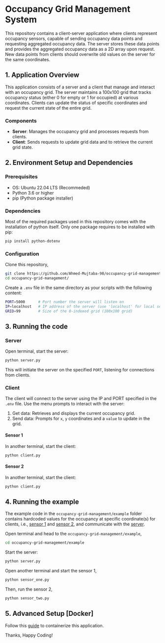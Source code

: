 # Occupancy Grid Management System
This repository contains a client-server application where clients represent occupancy sensors, capable of sending occupancy data points and requesting aggregated occupancy data. The server stores these data points and provides the aggregated occupancy data as a 2D array upon request. New data points from clients should overwrite old values on the server for the same coordinates.

## 1. Application Overview

This application consists of a server and a client that manage and interact with an occupancy grid. The server maintains a 100x100 grid that tracks occupancy status (either 0 for empty or 1 for occupied) at various coordinates. Clients can update the status of specific coordinates and request the current state of the entire grid.

### Components

- **Server**: Manages the occupancy grid and processes requests from clients.
- **Client**: Sends requests to update grid data and to retrieve the current grid state.

## 2. Environment Setup and Dependencies

### Prerequisites

- OS: Ubuntu 22.04 LTS (Recommeded)
- Python 3.6 or higher
- pip (Python package installer)

### Dependencies

Most of the required packages used in this repository comes with the installation of python itself. Only one package requires to be installed with pip:

```bash
pip install python-dotenv
```


### Configuration
Clone this repository,

```bash
git clone https://github.com/Ahmed-Mujtaba-98/occupancy-grid-management.git
cd occupancy-grid-management/
```

Create a `.env` file in the same directory as your scripts with the following content:

```bash
PORT=5000      # Port number the server will listen on
IP=localhost   # IP address of the server (use 'localhost' for local server)
GRID=99        # Size of the 0-indexed grid (100x100 grid)
```

## 3. Running the code

### Server
Open terminal, start the server:
```bash
python server.py
```
This will initiate the server on the specified `PORT`, listening for connections from clients.

### Client

The client will connect to the server using the IP and PORT specified in the `.env` file. Use the menu prompts to interact with the server:

1. Get data: Retrieves and displays the current occupancy grid.
2. Send data: Prompts for `x`, `y` coordinates and a `value` to update in the grid.

#### Sensor 1

In another terminal, start the client:

```bash
python client.py
```

#### Sensor 2
In another terminal, start the client:

```bash
python client.py
```

## 4. Running the example
The example code in the `occupancy-grid-management/example` folder contains hardcoded values for the occupancy at specific coordinate(s) for clients, i.e., [sensor 1](./example/sensor_one.py) and [sensor 2](./sensor_two.py), and communicate with the [server](./example/server.py).

Open terminal and head to the `occupancy-grid-management/example`,

```bash
cd occupancy-grid-management/example
```

Start the server:

```bash
python server.py
```

Open another terminal and start the sensor 1,

```bash
python sensor_one.py
```

Then, run the sensor 2,

```bash
python sensor_two.py
```

## 5. Advanced Setup [Docker]
Follow this [guide](./docker/README.md) to containerize this application.


Thanks, Happy Coding!

